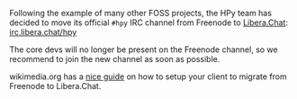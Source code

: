 <!--
.. title: #hpy IRC moves to Libera.Chat
.. slug: hpy-irc-moves-to-libera-chat
.. date: 2021-05-29 10:00:00 UTC
.. author: antocuni
.. tags:
.. category:
.. link:
.. description:
.. type: text
-->

Following the example of many other FOSS projects, the HPy team has
decided to move its official `#hpy` IRC channel from Freenode to
[Libera.Chat](https://libera.chat/): [irc.libera.chat/hpy](irc://irc.libera.chat/hpy)

The core devs will no longer be present on the Freenode channel, so we recommend to
join the new channel as soon as possible.

wikimedia.org has a
[nice guide](https://meta.wikimedia.org/wiki/IRC/Migrating_to_Libera_Chat) on
how to setup your client to migrate from Freenode to Libera.Chat.

<!--TEASER_END-->
